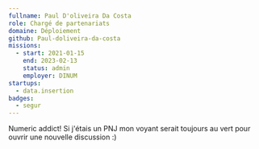 ```yaml
---
fullname: Paul D'oliveira Da Costa
role: Chargé de partenariats
domaine: Déploiement
github: Paul-doliveira-da-costa
missions:
  - start: 2021-01-15
    end: 2023-02-13
    status: admin
    employer: DINUM
startups:
  - data.insertion
badges:
  - segur
---
```


Numeric addict! Si j'étais un PNJ mon voyant serait toujours au vert pour ouvrir une nouvelle discussion :)

